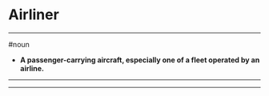 # Airliner
---
#noun
- **A passenger-carrying aircraft, especially one of a fleet operated by an airline.**
---
---
